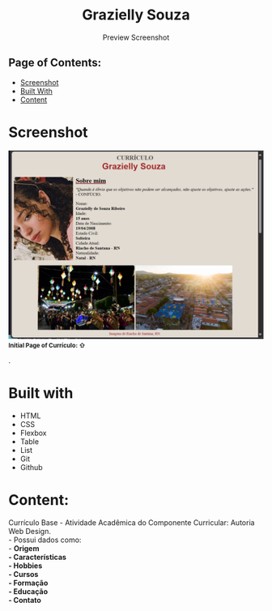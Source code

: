 <h1 align="center">Grazielly Souza</h1>
<p align="center">Preview Screenshot</p>

<h2>Page of Contents:</h2>

- [Screenshot](#screenshot)
- [Built With](#built-with)
- [Content](#conteudo-do-curriculo)


# Screenshot

<img src ="./img/screenshot-curriculo.png">
<small><b>Initial Page of Currículo: ⇧</b></small>

.
# Built with
 - HTML
 - CSS
 - Flexbox
 - Table
 - List
 - Git
 - Github

# Content:
<p>Currículo Base - Atividade Acadêmica do Componente Curricular: Autoria Web Design.<br>
- Possui dados como: <br>
  - <b>Origem <br>
  - Características <br>
  - Hobbies <br>
  - Cursos <br>
  - Formação <br>
  - Educação <br>
  - Contato</b></p>



